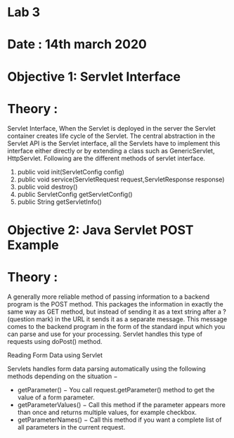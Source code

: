 # **Lab 3**
# **Date : 14th march 2020**
# **Objective 1: Servlet Interface**

# **Theory :**

Servlet Interface, When the Servlet is deployed in the server the Servlet container creates life cycle of the Servlet.
The central abstraction in the Servlet API is the Servlet interface, all the Servlets have to implement this interface 
either directly or by extending a class such as GenericServlet, HttpServlet. Following are the different methods of servlet interface.
1. public void init(ServletConfig config)
2. public void service(ServletRequest request,ServletResponse response)
3. public void destroy()
4. public ServletConfig getServletConfig()
5. public String getServletInfo()

# **Objective 2: Java Servlet POST Example**

# **Theory :**

A generally more reliable method of passing information to a backend program is the POST method. This packages the information in exactly the same way as GET method, but instead of sending it as a text string after a ? (question mark) in the URL it sends it as a separate message. This message comes to the backend program in the form of the standard input which you can parse and use for your processing. Servlet handles this type of requests using doPost() method.

Reading Form Data using Servlet

Servlets handles form data parsing automatically using the following methods depending on the situation −
- getParameter() − You call request.getParameter() method to get the value of a form parameter.
- getParameterValues() − Call this method if the parameter appears more than once and returns multiple values, for example checkbox.
- getParameterNames() − Call this method if you want a complete list of all parameters in the current request.






